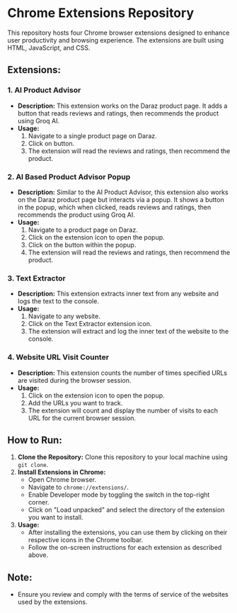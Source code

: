 # Chrome Extensions Repository

This repository hosts four Chrome browser extensions designed to enhance user productivity and browsing experience. The extensions are built using HTML, JavaScript, and CSS.

## Extensions:

### 1. AI Product Advisor

- **Description:** This extension works on the Daraz product page. It adds a button that reads reviews and ratings, then recommends the product using Groq AI.
- **Usage:**
  1. Navigate to a single product page on Daraz.
  2. Click on button.
  3. The extension will read the reviews and ratings, then recommend the product.

### 2. AI Based Product Advisor Popup

- **Description:** Similar to the AI Product Advisor, this extension also works on the Daraz product page but interacts via a popup. It shows a button in the popup, which when clicked, reads reviews and ratings, then recommends the product using Groq AI.
- **Usage:**
  1. Navigate to a product page on Daraz.
  2. Click on the extension icon to open the popup.
  3. Click on the button within the popup.
  4. The extension will read the reviews and ratings, then recommend the product.

### 3. Text Extractor

- **Description:** This extension extracts inner text from any website and logs the text to the console.
- **Usage:**
  1. Navigate to any website.
  2. Click on the Text Extractor extension icon.
  3. The extension will extract and log the inner text of the website to the console.

### 4. Website URL Visit Counter

- **Description:** This extension counts the number of times specified URLs are visited during the browser session.
- **Usage:**
  1. Click on the extension icon to open the popup.
  2. Add the URLs you want to track.
  3. The extension will count and display the number of visits to each URL for the current browser session.

## How to Run:

1. **Clone the Repository:** Clone this repository to your local machine using `git clone`.
2. **Install Extensions in Chrome:**
   - Open Chrome browser.
   - Navigate to `chrome://extensions/`.
   - Enable Developer mode by toggling the switch in the top-right corner.
   - Click on "Load unpacked" and select the directory of the extension you want to install.
3. **Usage:**
   - After installing the extensions, you can use them by clicking on their respective icons in the Chrome toolbar.
   - Follow the on-screen instructions for each extension as described above.

## Note:
- Ensure you review and comply with the terms of service of the websites used by the extensions.
